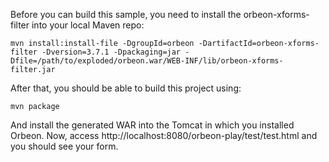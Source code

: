 Before you can build this sample, you need to install the orbeon-xforms-filter into your local Maven repo:

    mvn install:install-file -DgroupId=orbeon -DartifactId=orbeon-xforms-filter -Dversion=3.7.1 -Dpackaging=jar -Dfile=/path/to/exploded/orbeon.war/WEB-INF/lib/orbeon-xforms-filter.jar

After that, you should be able to build this project using:

    mvn package

And install the generated WAR into the Tomcat in which you installed Orbeon. Now, access http://localhost:8080/orbeon-play/test/test.html and you should see your form.